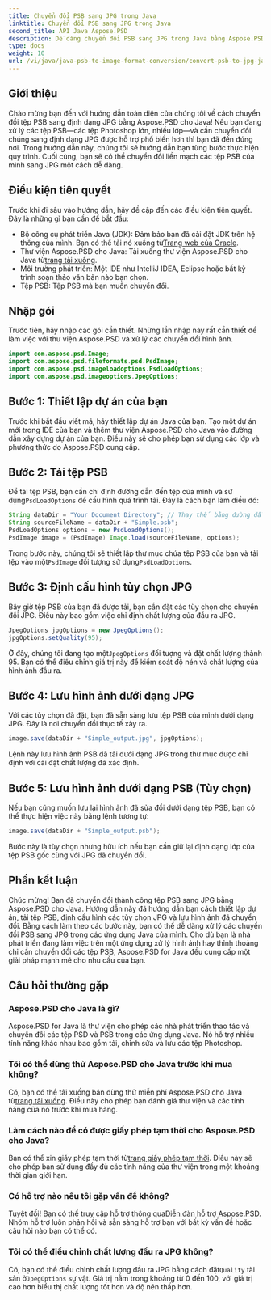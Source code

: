 ```yaml
---
title: Chuyển đổi PSB sang JPG trong Java
linktitle: Chuyển đổi PSB sang JPG trong Java
second_title: API Java Aspose.PSD
description: Dễ dàng chuyển đổi PSB sang JPG trong Java bằng Aspose.PSD. Hãy làm theo hướng dẫn chi tiết của chúng tôi để chuyển đổi hình ảnh liền mạch. Tải xuống, dùng thử và mua Aspose.PSD.
type: docs
weight: 10
url: /vi/java/java-psb-to-image-format-conversion/convert-psb-to-jpg-java/
---
```

## Giới thiệu
Chào mừng bạn đến với hướng dẫn toàn diện của chúng tôi về cách chuyển đổi tệp PSB sang định dạng JPG bằng Aspose.PSD cho Java! Nếu bạn đang xử lý các tệp PSB—các tệp Photoshop lớn, nhiều lớp—và cần chuyển đổi chúng sang định dạng JPG được hỗ trợ phổ biến hơn thì bạn đã đến đúng nơi. Trong hướng dẫn này, chúng tôi sẽ hướng dẫn bạn từng bước thực hiện quy trình. Cuối cùng, bạn sẽ có thể chuyển đổi liền mạch các tệp PSB của mình sang JPG một cách dễ dàng.
## Điều kiện tiên quyết
Trước khi đi sâu vào hướng dẫn, hãy đề cập đến các điều kiện tiên quyết. Đây là những gì bạn cần để bắt đầu:
-  Bộ công cụ phát triển Java (JDK): Đảm bảo bạn đã cài đặt JDK trên hệ thống của mình. Bạn có thể tải nó xuống từ[Trang web của Oracle](https://www.oracle.com/java/technologies/javase-downloads.html).
-  Thư viện Aspose.PSD cho Java: Tải xuống thư viện Aspose.PSD cho Java từ[trang tải xuống](https://releases.aspose.com/psd/java/).
- Môi trường phát triển: Một IDE như IntelliJ IDEA, Eclipse hoặc bất kỳ trình soạn thảo văn bản nào bạn chọn.
- Tệp PSB: Tệp PSB mà bạn muốn chuyển đổi.
## Nhập gói
Trước tiên, hãy nhập các gói cần thiết. Những lần nhập này rất cần thiết để làm việc với thư viện Aspose.PSD và xử lý các chuyển đổi hình ảnh.
```java
import com.aspose.psd.Image;
import com.aspose.psd.fileformats.psd.PsdImage;
import com.aspose.psd.imageloadoptions.PsdLoadOptions;
import com.aspose.psd.imageoptions.JpegOptions;
```
## Bước 1: Thiết lập dự án của bạn
Trước khi bắt đầu viết mã, hãy thiết lập dự án Java của bạn. Tạo một dự án mới trong IDE của bạn và thêm thư viện Aspose.PSD cho Java vào đường dẫn xây dựng dự án của bạn. Điều này sẽ cho phép bạn sử dụng các lớp và phương thức do Aspose.PSD cung cấp.
## Bước 2: Tải tệp PSB
 Để tải tệp PSB, bạn cần chỉ định đường dẫn đến tệp của mình và sử dụng`PsdLoadOptions` để cấu hình quá trình tải. Đây là cách bạn làm điều đó:
```java
String dataDir = "Your Document Directory"; // Thay thế bằng đường dẫn thư mục của bạn
String sourceFileName = dataDir + "Simple.psb";
PsdLoadOptions options = new PsdLoadOptions();
PsdImage image = (PsdImage) Image.load(sourceFileName, options);
```
 Trong bước này, chúng tôi sẽ thiết lập thư mục chứa tệp PSB của bạn và tải tệp vào một`PsdImage` đối tượng sử dụng`PsdLoadOptions`.
## Bước 3: Định cấu hình tùy chọn JPG
Bây giờ tệp PSB của bạn đã được tải, bạn cần đặt các tùy chọn cho chuyển đổi JPG. Điều này bao gồm việc chỉ định chất lượng của đầu ra JPG.
```java
JpegOptions jpgOptions = new JpegOptions();
jpgOptions.setQuality(95);
```
Ở đây, chúng tôi đang tạo một`JpegOptions` đối tượng và đặt chất lượng thành 95. Bạn có thể điều chỉnh giá trị này để kiểm soát độ nén và chất lượng của hình ảnh đầu ra.
## Bước 4: Lưu hình ảnh dưới dạng JPG
Với các tùy chọn đã đặt, bạn đã sẵn sàng lưu tệp PSB của mình dưới dạng JPG. Đây là nơi chuyển đổi thực tế xảy ra.
```java
image.save(dataDir + "Simple_output.jpg", jpgOptions);
```
Lệnh này lưu hình ảnh PSB đã tải dưới dạng JPG trong thư mục được chỉ định với cài đặt chất lượng đã xác định.
## Bước 5: Lưu hình ảnh dưới dạng PSB (Tùy chọn)
Nếu bạn cũng muốn lưu lại hình ảnh đã sửa đổi dưới dạng tệp PSB, bạn có thể thực hiện việc này bằng lệnh tương tự:
```java
image.save(dataDir + "Simple_output.psb");
```
Bước này là tùy chọn nhưng hữu ích nếu bạn cần giữ lại định dạng lớp của tệp PSB gốc cùng với JPG đã chuyển đổi.
## Phần kết luận
Chúc mừng! Bạn đã chuyển đổi thành công tệp PSB sang JPG bằng Aspose.PSD cho Java. Hướng dẫn này đã hướng dẫn bạn cách thiết lập dự án, tải tệp PSB, định cấu hình các tùy chọn JPG và lưu hình ảnh đã chuyển đổi. Bằng cách làm theo các bước này, bạn có thể dễ dàng xử lý các chuyển đổi PSB sang JPG trong các ứng dụng Java của mình.
Cho dù bạn là nhà phát triển đang làm việc trên một ứng dụng xử lý hình ảnh hay thỉnh thoảng chỉ cần chuyển đổi các tệp PSB, Aspose.PSD for Java đều cung cấp một giải pháp mạnh mẽ cho nhu cầu của bạn.
## Câu hỏi thường gặp
### Aspose.PSD cho Java là gì?
Aspose.PSD for Java là thư viện cho phép các nhà phát triển thao tác và chuyển đổi các tệp PSD và PSB trong các ứng dụng Java. Nó hỗ trợ nhiều tính năng khác nhau bao gồm tải, chỉnh sửa và lưu các tệp Photoshop.
### Tôi có thể dùng thử Aspose.PSD cho Java trước khi mua không?
 Có, bạn có thể tải xuống bản dùng thử miễn phí Aspose.PSD cho Java từ[trang tải xuống](https://releases.aspose.com/). Điều này cho phép bạn đánh giá thư viện và các tính năng của nó trước khi mua hàng.
### Làm cách nào để có được giấy phép tạm thời cho Aspose.PSD cho Java?
 Bạn có thể xin giấy phép tạm thời từ[trang giấy phép tạm thời](https://purchase.aspose.com/temporary-license/). Điều này sẽ cho phép bạn sử dụng đầy đủ các tính năng của thư viện trong một khoảng thời gian giới hạn.
### Có hỗ trợ nào nếu tôi gặp vấn đề không?
 Tuyệt đối! Bạn có thể truy cập hỗ trợ thông qua[Diễn đàn hỗ trợ Aspose.PSD](https://forum.aspose.com/c/psd/34). Nhóm hỗ trợ luôn phản hồi và sẵn sàng hỗ trợ bạn với bất kỳ vấn đề hoặc câu hỏi nào bạn có thể có.
### Tôi có thể điều chỉnh chất lượng đầu ra JPG không?
 Có, bạn có thể điều chỉnh chất lượng đầu ra JPG bằng cách đặt`Quality` tài sản ở`JpegOptions` sự vật. Giá trị nằm trong khoảng từ 0 đến 100, với giá trị cao hơn biểu thị chất lượng tốt hơn và độ nén thấp hơn.